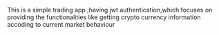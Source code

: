 This is a simple trading app ,having jwt authentication,which focuses on providing the functionalities like getting crypto currency information accoding to current  market behaviour
